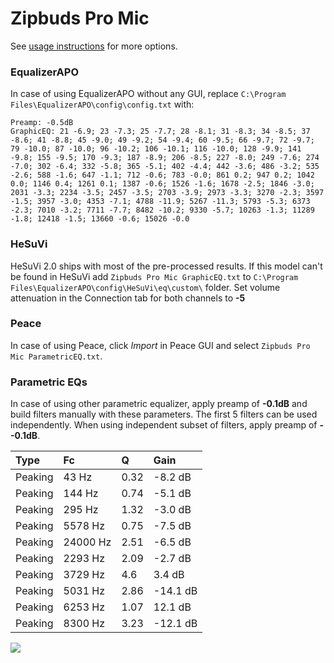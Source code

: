 # Zipbuds Pro Mic
See [usage instructions](https://github.com/jaakkopasanen/AutoEq#usage) for more options.

### EqualizerAPO
In case of using EqualizerAPO without any GUI, replace `C:\Program Files\EqualizerAPO\config\config.txt`
with:
```
Preamp: -0.5dB
GraphicEQ: 21 -6.9; 23 -7.3; 25 -7.7; 28 -8.1; 31 -8.3; 34 -8.5; 37 -8.6; 41 -8.8; 45 -9.0; 49 -9.2; 54 -9.4; 60 -9.5; 66 -9.7; 72 -9.7; 79 -10.0; 87 -10.0; 96 -10.2; 106 -10.1; 116 -10.0; 128 -9.9; 141 -9.8; 155 -9.5; 170 -9.3; 187 -8.9; 206 -8.5; 227 -8.0; 249 -7.6; 274 -7.0; 302 -6.4; 332 -5.8; 365 -5.1; 402 -4.4; 442 -3.6; 486 -3.2; 535 -2.6; 588 -1.6; 647 -1.1; 712 -0.6; 783 -0.0; 861 0.2; 947 0.2; 1042 0.0; 1146 0.4; 1261 0.1; 1387 -0.6; 1526 -1.6; 1678 -2.5; 1846 -3.0; 2031 -3.3; 2234 -3.5; 2457 -3.5; 2703 -3.9; 2973 -3.3; 3270 -2.3; 3597 -1.5; 3957 -3.0; 4353 -7.1; 4788 -11.9; 5267 -11.3; 5793 -5.3; 6373 -2.3; 7010 -3.2; 7711 -7.7; 8482 -10.2; 9330 -5.7; 10263 -1.3; 11289 -1.8; 12418 -1.5; 13660 -0.6; 15026 -0.0
```

### HeSuVi
HeSuVi 2.0 ships with most of the pre-processed results. If this model can't be found in HeSuVi add
`Zipbuds Pro Mic GraphicEQ.txt` to `C:\Program Files\EqualizerAPO\config\HeSuVi\eq\custom\` folder.
Set volume attenuation in the Connection tab for both channels to **-5**

### Peace
In case of using Peace, click *Import* in Peace GUI and select `Zipbuds Pro Mic ParametricEQ.txt`.

### Parametric EQs
In case of using other parametric equalizer, apply preamp of **-0.1dB** and build filters manually
with these parameters. The first 5 filters can be used independently.
When using independent subset of filters, apply preamp of **--0.1dB**.

| Type    | Fc       |    Q | Gain     |
|:--------|:---------|:-----|:---------|
| Peaking | 43 Hz    | 0.32 | -8.2 dB  |
| Peaking | 144 Hz   | 0.74 | -5.1 dB  |
| Peaking | 295 Hz   | 1.32 | -3.0 dB  |
| Peaking | 5578 Hz  | 0.75 | -7.5 dB  |
| Peaking | 24000 Hz | 2.51 | -6.5 dB  |
| Peaking | 2293 Hz  | 2.09 | -2.7 dB  |
| Peaking | 3729 Hz  | 4.6  | 3.4 dB   |
| Peaking | 5031 Hz  | 2.86 | -14.1 dB |
| Peaking | 6253 Hz  | 1.07 | 12.1 dB  |
| Peaking | 8300 Hz  | 3.23 | -12.1 dB |

![](https://raw.githubusercontent.com/jaakkopasanen/AutoEq/master/results/innerfidelity/sbaf-serious/Zipbuds%20Pro%20Mic/Zipbuds%20Pro%20Mic.png)